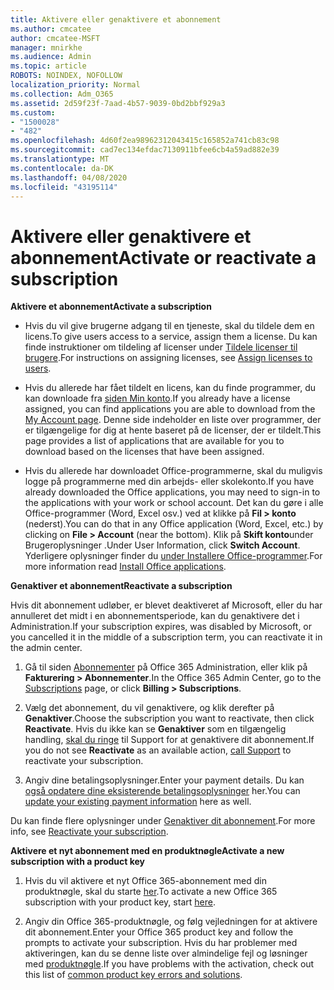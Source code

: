 ```yaml
---
title: Aktivere eller genaktivere et abonnement
ms.author: cmcatee
author: cmcatee-MSFT
manager: mnirkhe
ms.audience: Admin
ms.topic: article
ROBOTS: NOINDEX, NOFOLLOW
localization_priority: Normal
ms.collection: Adm_O365
ms.assetid: 2d59f23f-7aad-4b57-9039-0bd2bbf929a3
ms.custom:
- "1500028"
- "482"
ms.openlocfilehash: 4d60f2ea98962312043415c165852a741cb83c98
ms.sourcegitcommit: cad7ec134efdac7130911bfee6cb4a59ad882e39
ms.translationtype: MT
ms.contentlocale: da-DK
ms.lasthandoff: 04/08/2020
ms.locfileid: "43195114"
---
```

# <a name="activate-or-reactivate-a-subscription"></a><span data-ttu-id="4719a-102">Aktivere eller genaktivere et abonnement</span><span class="sxs-lookup"><span data-stu-id="4719a-102">Activate or reactivate a subscription</span></span>

<span data-ttu-id="4719a-103">**Aktivere et abonnement**</span><span class="sxs-lookup"><span data-stu-id="4719a-103">**Activate a subscription**</span></span>

- <span data-ttu-id="4719a-104">Hvis du vil give brugerne adgang til en tjeneste, skal du tildele dem en licens.</span><span class="sxs-lookup"><span data-stu-id="4719a-104">To give users access to a service, assign them a license.</span></span> <span data-ttu-id="4719a-105">Du kan finde instruktioner om tildeling af licenser under [Tildele licenser til brugere](https://docs.microsoft.com/microsoft-365/admin/manage/assign-licenses-to-users?view=o365-worldwide).</span><span class="sxs-lookup"><span data-stu-id="4719a-105">For instructions on assigning licenses, see [Assign licenses to users](https://docs.microsoft.com/microsoft-365/admin/manage/assign-licenses-to-users?view=o365-worldwide).</span></span> 

- <span data-ttu-id="4719a-106">Hvis du allerede har fået tildelt en licens, kan du finde programmer, du kan downloade fra [siden Min konto](https://portal.office.com/account/#installs).</span><span class="sxs-lookup"><span data-stu-id="4719a-106">If you already have a license assigned, you can find applications you are able to download from the [My Account page](https://portal.office.com/account/#installs).</span></span> <span data-ttu-id="4719a-107">Denne side indeholder en liste over programmer, der er tilgængelige for dig at hente baseret på de licenser, der er tildelt.</span><span class="sxs-lookup"><span data-stu-id="4719a-107">This page provides a list of applications that are available for you to download based on the licenses that have been assigned.</span></span> 

- <span data-ttu-id="4719a-108">Hvis du allerede har downloadet Office-programmerne, skal du muligvis logge på programmerne med din arbejds- eller skolekonto.</span><span class="sxs-lookup"><span data-stu-id="4719a-108">If you have already downloaded the Office applications, you may need to sign-in to the applications with your work or school account.</span></span> <span data-ttu-id="4719a-109">Det kan du gøre i alle Office-programmer (Word, Excel osv.) ved at klikke på **Fil > konto** (nederst).</span><span class="sxs-lookup"><span data-stu-id="4719a-109">You can do that in any Office application (Word, Excel, etc.) by clicking on **File > Account** (near the bottom).</span></span> <span data-ttu-id="4719a-110">Klik på **Skift konto**under Brugeroplysninger .</span><span class="sxs-lookup"><span data-stu-id="4719a-110">Under User Information, click **Switch Account**.</span></span> <span data-ttu-id="4719a-111">Yderligere oplysninger finder du [under Installere Office-programmer](https://docs.microsoft.com/microsoft-365/admin/setup/install-applications).</span><span class="sxs-lookup"><span data-stu-id="4719a-111">For more information read [Install Office applications](https://docs.microsoft.com/microsoft-365/admin/setup/install-applications).</span></span> 

<span data-ttu-id="4719a-112">**Genaktiver et abonnement**</span><span class="sxs-lookup"><span data-stu-id="4719a-112">**Reactivate a subscription**</span></span>

<span data-ttu-id="4719a-113">Hvis dit abonnement udløber, er blevet deaktiveret af Microsoft, eller du har annulleret det midt i en abonnementsperiode, kan du genaktivere det i Administration.</span><span class="sxs-lookup"><span data-stu-id="4719a-113">If your subscription expires, was disabled by Microsoft, or you cancelled it in the middle of a subscription term, you can reactivate it in the admin center.</span></span>
  
1. <span data-ttu-id="4719a-114">Gå til siden [Abonnementer](https://go.microsoft.com/fwlink/p/?linkid=842054) på Office 365 Administration, eller klik på **Fakturering > Abonnementer**.</span><span class="sxs-lookup"><span data-stu-id="4719a-114">In the Office 365 Admin Center, go to the [Subscriptions](https://go.microsoft.com/fwlink/p/?linkid=842054) page, or click **Billing > Subscriptions**.</span></span>

2. <span data-ttu-id="4719a-115">Vælg det abonnement, du vil genaktivere, og klik derefter på **Genaktiver**.</span><span class="sxs-lookup"><span data-stu-id="4719a-115">Choose the subscription you want to reactivate, then click **Reactivate**.</span></span> <span data-ttu-id="4719a-116">Hvis du ikke kan se **Genaktiver** som en tilgængelig handling, [skal du ringe](https://support.office.com/article/call-support-32a17ca7-6fa0-4870-8a8d-e25ba4ccfd4b) til Support for at genaktivere dit abonnement.</span><span class="sxs-lookup"><span data-stu-id="4719a-116">If you do not see **Reactivate** as an available action, [call Support](https://support.office.com/article/call-support-32a17ca7-6fa0-4870-8a8d-e25ba4ccfd4b) to reactivate your subscription.</span></span>

3. <span data-ttu-id="4719a-117">Angiv dine betalingsoplysninger.</span><span class="sxs-lookup"><span data-stu-id="4719a-117">Enter your payment details.</span></span> <span data-ttu-id="4719a-118">Du kan [også opdatere dine eksisterende betalingsoplysninger](https://docs.microsoft.com/microsoft-365/commerce/billing-and-payments/add-update-or-remove-credit-card-or-bank-account?view=o365-worldwide) her.</span><span class="sxs-lookup"><span data-stu-id="4719a-118">You can [update your existing payment information](https://docs.microsoft.com/microsoft-365/commerce/billing-and-payments/add-update-or-remove-credit-card-or-bank-account?view=o365-worldwide) here as well.</span></span>

<span data-ttu-id="4719a-119">Du kan finde flere oplysninger under [Genaktiver dit abonnement](https://docs.microsoft.com/office365/admin/subscriptions-and-billing/reactivate-your-subscription).</span><span class="sxs-lookup"><span data-stu-id="4719a-119">For more info, see [Reactivate your subscription](https://docs.microsoft.com/office365/admin/subscriptions-and-billing/reactivate-your-subscription).</span></span>

<span data-ttu-id="4719a-120">**Aktivere et nyt abonnement med en produktnøgle**</span><span class="sxs-lookup"><span data-stu-id="4719a-120">**Activate a new subscription with a product key**</span></span>

1. <span data-ttu-id="4719a-121">Hvis du vil aktivere et nyt Office 365-abonnement med din produktnøgle, skal du starte [her](https://support.office.com/article/where-to-enter-your-office-product-key-0a82e5ae-739e-4b92-a6f4-2ec780c185db).</span><span class="sxs-lookup"><span data-stu-id="4719a-121">To activate a new Office 365 subscription with your product key, start [here](https://support.office.com/article/where-to-enter-your-office-product-key-0a82e5ae-739e-4b92-a6f4-2ec780c185db).</span></span> 

2. <span data-ttu-id="4719a-122">Angiv din Office 365-produktnøgle, og følg vejledningen for at aktivere dit abonnement.</span><span class="sxs-lookup"><span data-stu-id="4719a-122">Enter your Office 365 product key and follow the prompts to activate your subscription.</span></span> <span data-ttu-id="4719a-123">Hvis du har problemer med aktiveringen, kan du se denne liste over almindelige fejl og løsninger med [produktnøgle](https://docs.microsoft.com/microsoft-365/commerce/product-key-errors-and-solutions).</span><span class="sxs-lookup"><span data-stu-id="4719a-123">If you have problems with the activation, check out this list of [common product key errors and solutions](https://docs.microsoft.com/microsoft-365/commerce/product-key-errors-and-solutions).</span></span>
